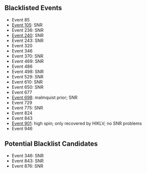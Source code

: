## Blacklisted Events
* Event 85
* [Event 105](https://ldas-jobs.ligo.caltech.edu/~eve.chase/kagra/outliers/105/): SNR
* Event 236: SNR
* [Event 240](https://ldas-jobs.ligo.caltech.edu/~eve.chase/kagra/outliers/240/): SNR
* Event 243: SNR
* Event 320
* Event 346
* Event 370: SNR
* Event 469: SNR
* Event 486
* Event 498: SNR
* Event 529: SNR
* Event 610: SNR
* Event 650: SNR
* Event 677
* [Event 698](https://ldas-jobs.ligo.caltech.edu/~eve.chase/kagra/outliers/698/): malmquist prior; SNR
* Event 729
* Event 775: SNR
* Event 824
* Event 843
* [Event 901](https://ldas-jobs.ligo.caltech.edu/~eve.chase/kagra/outliers/901/): high spin; only recovered by HIKLV; no SNR problems
* Event 946



## Potential Blacklist Candidates
* Event 346: SNR
* Event 843: SNR
* Event 876: SNR


